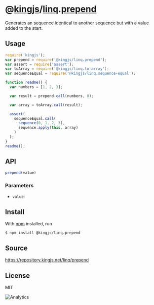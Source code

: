 # @[kingjs][@kingjs]/[linq][ns0].[prepend][ns1]
Generates an sequence identical to another  sequence but with a value added to the start.
## Usage
```js
require('kingjs');
var prepend = require('@kingjs/linq.prepend');
var assert = require('assert');
var toArray = require('@kingjs/linq.to-array');
var sequenceEqual = require('@kingjs/linq.sequence-equal');

function readme() {
  var numbers = [1, 2, 3];

  var result = prepend.call(numbers, 0);

  var array = toArray.call(result);

  assert(
    sequenceEqual.call(
      sequence(0, 1, 2, 3),
      sequence.apply(this, array)
    )
  );
}
readme();
```

## API
```ts
prepend(value)
```

### Parameters
- `value`: 



## Install
With [npm](https://npmjs.org/) installed, run
```
$ npm install @kingjs/linq.prepend
```

## Source
https://repository.kingjs.net/linq/prepend
## License
MIT

![Analytics](https://analytics.kingjs.net/linq/prepend)

[@kingjs]: https://www.npmjs.com/package/kingjs
[ns0]: https://www.npmjs.com/package/@kingjs/linq
[ns1]: https://www.npmjs.com/package/@kingjs/linq.prepend
